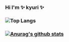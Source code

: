 ### Hi I'm ✨ kyuri ✨

### ![Top Langs](https://github-readme-stats.vercel.app/api/top-langs/?username=kyuriiii&layout=compact)
### [![Anurag's github stats](https://github-readme-stats.vercel.app/api?username=kyuriiii)](https://github.com/anuraghazra/github-readme-stats)
<!--
**kyuriiii/kyuriiii** is a ✨ _special_ ✨ repository because its `README.md` (this file) appears on your GitHub profile.

Here are some ideas to get you started:

- 🔭 I’m currently working on ...
- 🌱 I’m currently learning ...
- 👯 I’m looking to collaborate on ...
- 🤔 I’m looking for help with ...
- 💬 Ask me about ...
- 📫 How to reach me: ...
- 😄 Pronouns: ...
- ⚡ Fun fact: ...
-->
